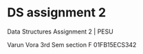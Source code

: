 # DS assignment 2
Data Structures Assignment 2 | PESU
<p>
Varun Vora
3rd Sem section F
01FB15ECS342
</p>
